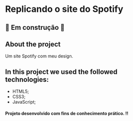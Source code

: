 # Replicando o site do Spotify

## 🚧 Em construção 🚧

## About the project

Um site Spotify com meu design.

## In this project we used the followed technologies:
- HTML5;
- CSS3;
- JavaScript;

#### Projeto desenvolvido com fins de conhecimento prático. ‼
